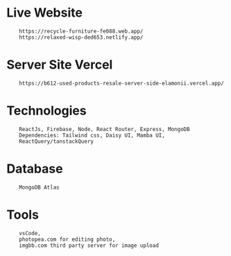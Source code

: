 
# Live Website
        https://recycle-furniture-fe088.web.app/
        https://relaxed-wisp-ded653.netlify.app/

# Server Site Vercel
        https://b612-used-products-resale-server-side-elamonii.vercel.app/

# Technologies
        ReactJs, Firebase, Node, React Router, Express, MongoDB
        Dependencies: Tailwind css, Daisy UI, Mamba UI, 
        ReactQuery/tanstackQuery

# Database
        MongoDB Atlas

# Tools 
        vsCode, 
        photopea.com for editing photo, 
        imgbb.com third party server for image upload

        
